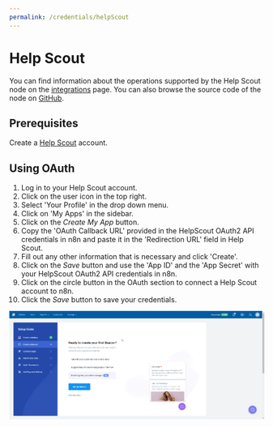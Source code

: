 ```yaml
---
permalink: /credentials/helpScout
---
```


# Help Scout

You can find information about the operations supported by the Help Scout node on the [integrations](https://n8n.io/integrations/n8n-nodes-base.helpScout) page. You can also browse the source code of the node on [GitHub](https://github.com/n8n-io/n8n/tree/master/packages/nodes-base/nodes/HelpScout).

## Prerequisites

Create a [Help Scout](https://www.helpscout.com/) account.

## Using OAuth

1. Log in to your Help Scout account.
2. Click on the user icon in the top right.
3. Select 'Your Profile' in the drop down menu.
4. Click on 'My Apps' in the sidebar.
5. Click on the *Create My App* button.
6. Copy the 'OAuth Callback URL' provided in the HelpScout OAuth2 API credentials in n8n and paste it in the 'Redirection URL' field in Help Scout.
7. Fill out any other information that is necessary and click 'Create'.
8. Click on the *Save* button and use the 'App ID' and the 'App Secret' with your HelpScout OAuth2 API credentials in n8n.
9. Click on the circle button in the OAuth section to connect a Help Scout account to n8n.
10. Click the *Save* button to save your credentials.

![Getting Help Scout OAuth credentials](./using-oauth.gif)
